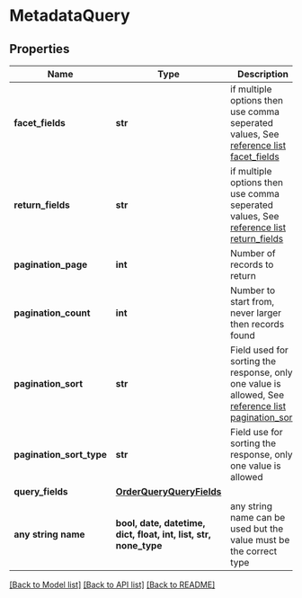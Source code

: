 # MetadataQuery


## Properties
Name | Type | Description | Notes
------------ | ------------- | ------------- | -------------
**facet_fields** | **str** | if multiple options then use comma seperated values, See [reference list facet_fields](https://seadatanet-buffer5.maris.nl/api_v5.1/reference_list/facet_fields) | [optional]  if omitted the server will use the default value of "parameters_p08,parameters_p03,parameters_p02"
**return_fields** | **str** | if multiple options then use comma seperated values, See [reference list return_fields](https://seadatanet-buffer5.maris.nl/api_v5.1/reference_list/return_fields) | [optional]  if omitted the server will use the default value of "n_code,dataname,cdi_identifier,c_originator_edmo_country,start_date,end_date,c_instrument_l05,version,data_format_l24,bbox_north,bbox_east,bbox_south,bbox_west,c_measuring_area_type_l02"
**pagination_page** | **int** | Number of records to return | [optional] 
**pagination_count** | **int** | Number to start from, never larger then records found | [optional] 
**pagination_sort** | **str** | Field used for sorting the response, only one value is allowed, See [reference list pagination_sort](https://seadatanet-buffer5.maris.nl/api_v5.1/reference_list/pagination_sort) | [optional]  if omitted the server will use the default value of "n_code"
**pagination_sort_type** | **str** | Field use for sorting the response, only one value is allowed | [optional]  if omitted the server will use the default value of "asc"
**query_fields** | [**OrderQueryQueryFields**](OrderQueryQueryFields.md) |  | [optional] 
**any string name** | **bool, date, datetime, dict, float, int, list, str, none_type** | any string name can be used but the value must be the correct type | [optional]

[[Back to Model list]](../README.md#documentation-for-models) [[Back to API list]](../README.md#documentation-for-api-endpoints) [[Back to README]](../README.md)


